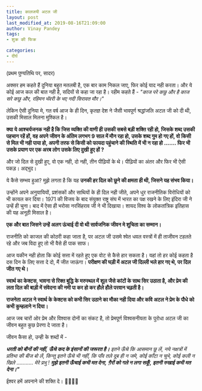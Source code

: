 ```yaml
---
title: कालजयी अटल जी
layout: post
last_modified_at: 2019-08-16T21:09:00
author: Vinay Pandey
tags:
- शुक्र की फिक्र

categories:
- दीर्घ
---
```

(प्रथम पुण्यतिथि पर, सादर)

अक्सर हम कहते हैं दुनिया बहुत मतलबी है, एक बार काम निकल जाए, फिर कोई याद नही करता। और ये कोई आज कल की बात नही है, सदियों से कहा जा रहा है। 
रहीम कहते हैं -
*"काज परे कछु और है काज सरे कछु और,*
*रहिमन भॅवरी के भए नदी सिरावत मौर।"*

लेकिन ऐसी दुनिया मे, गत वर्ष आज के ही दिन, कृतज्ञ देश ने जैसी भावपूर्ण श्रद्धांजलि अटल जी को दी थी, उसकी मिसाल मिलना मुश्किल है।

**क्या ये आश्चर्यजनक नही है कि जिस व्यक्ति की वाणी ही उसकी सबसे बड़ी शक्ति रही हो, जिसके शब्द उसकी पहचान रहें हों, वह अपने जीवन के अंतिम लगभग 9 साल में मौन रहा हो, उसके शब्द गुम हो गए हों, वो किसी से मिल भी नही पाया हो, अपनी तरफ से किसी को फायदा पहुंचाने की स्थिति में भी न रहा हो ....... फिर भी उसके प्रयाण पर एक अरब लोग उसके लिए दुखी हुए हों ?**

और जो दिल से दुखी हुए, वो एक नही, दो नही, तीन पीढ़ियों के थे।  पीढ़ियों का अंतर और फिर भी ऐसी पकड़। अद्भुद। 

ये कैसे सम्भव हुआ? मुझे लगता है कि यह **उनकी हर दिल को छूने की क्षमता ही थी, जिसने यह संभव किया।** 

उन्होंने अपने अनुयायियों, प्रशंसकों और साथियों के ही दिल नही जीते, अपने धुर राजनीतिक विरोधियों को भी कायल कर दिया। 1971 की विजय के बाद संयुक्त राष्ट्र संघ में भारत का पक्ष रखने के लिए इंदिरा जी ने उन्हें ही चुना। बाद में ऐसा ही भरोसा नरसिंहराव जी ने भी दिखाया। शायद विश्व के लोकतांत्रिक इतिहास की यह अनूठी मिसाल है। 

**एक और बात जिसने उन्हें अलग ऊंचाई दी वो थी सार्वजनिक जीवन मे शुचिता का सम्मान।**

राजनीति को काजल की कोठरी कहा जाता है, पर अटल जी उसमे श्वेत धवल वस्त्रों में ही ताजीवन टहलते रहे और जब विदा हुए तो भी वैसे ही पाक साफ। 

आज यकीन नही होता कि कोई सत्ता में रहते हुए एक वोट से कैसे हार सकता है। यहां तो हर कोई कहता है दस दिन के लिए सत्ता दे दो, मैं जीत जाऊंगा। **परीक्षण की घड़ी में अटल जी दिल्ली भले हार गए थे, पर दिल जीत गए थे।**

**स्वार्थ का केक्टस, भावना से रिक्त बुद्धि के मरुस्थल में शूल जैसे कांटों के साथ सिर उठाता है, और प्रेम की लता दिल की बाड़ी में संवेदना की नमी पा कर हो कर हौले हौले परवान चढ़ती है।** 

**राजनेता अटल ने स्वार्थ के केक्टस को कभी सिर उठाने का मौका नही दिया और कवि अटल ने प्रेम के पौधे को कभी कुम्हलाने न दिया।** 

आज जब चारों ओर प्रेम और  विश्वास दोनों का संकट है, तो प्रेमपूर्ण विश्वसनीयता के पुरोधा अटल जी का जीवन बहुत कुछ प्रेरणा दे जाता है।

जीवन कैसा हो, उन्ही के शब्दों में - 

***धरती को बौनों की नहीं,*** 
***ऊँचे कद के इंसानों की जरूरत है।*** 
*इतने ऊँचे कि आसमान छू लें*, 
*नये नक्षत्रों में प्रतिभा की बीज बो लें*, 
*किन्तु इतने ऊँचे भी नहीं,*
*कि पाँव तले दूब ही न जमे,*
*कोई काँटा न चुभे,*
*कोई कली न खिले*
...........
*मेरे प्रभु !*
***मुझे इतनी ऊँचाई कभी मत देना,***
***ग़ैरों को गले न लगा सकूँ*,**
***इतनी रुखाई कभी मत देना।"***

ईश्वर हमें अपनाने की शक्ति दे। 
🙏🌷🌷🙏


